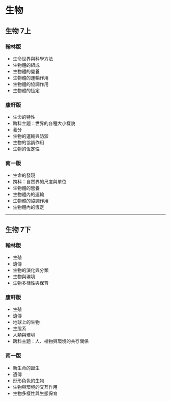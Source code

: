 # 生物

## 生物 7上

### 翰林版
- 生命世界與科學方法
- 生物體的組成
- 生物體的營養
- 生物體的運輸作用
- 生物體的協調作用
- 生物體的恆定

### 康軒版
- 生命的特性
- 跨科主題：世界的各種大小樣貌
- 養分
- 生物的運輸與防禦
- 生物的協調作用
- 生物的恆定性

### 南一版
- 生命的發現
- 跨科：自然界的尺度與單位
- 生物體的營養
- 生物體內的運輸
- 生物體的協調作用
- 生物體內的恆定

---

## 生物 7下

### 翰林版
- 生殖
- 遺傳
- 生物的演化與分類
- 生物與環境
- 生物多樣性與保育

### 康軒版
- 生殖
- 遺傳
- 地球上的生物
- 生態系
- 人類與環境
- 跨科主題：人、植物與環境的共存關係

### 南一版
- 新生命的誕生
- 遺傳
- 形形色色的生物
- 生物與環境的交互作用
- 生物多樣性與生態保育
